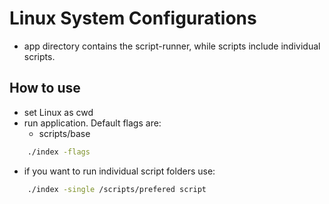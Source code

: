 # Linux System Configurations

- app directory contains the script-runner, while scripts include individual scripts.

## How to use

- set Linux as cwd
- run application. Default flags are:
  - scripts/base

```bash
    ./index -flags
```

- if you want to run individual script folders use:

```bash
    ./index -single /scripts/prefered script
```

